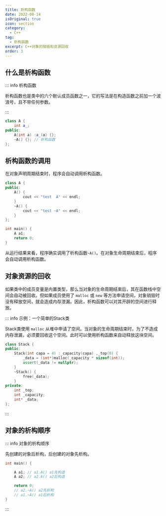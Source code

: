 ```yaml
---
title: 析构函数
date: 2022-08-14
isOriginal: true
icon: section
category:
  - C++
tag:
  - 析构函数
excerpt: C++对象的销毁和资源回收
order: 3
---
```


## 什么是析构函数

::: info 析构函数

析构函数也是类中的六个默认成员函数之一，它的写法是在构造函数之前加一个波浪号，且不带任何参数。

:::

~~~cpp
class A {
    int a_;
public:
    A(int a) :a_(a) {};
    ~A() {}; // 析构函数
};
~~~

## 析构函数的调用

在对象声明周期结束时，程序会自动调用析构函数。

~~~cpp
class A {
public:
    A() {
        cout << "test  A" << endl;
    }
    ~A() {
        cout << "test ~A" << endl;
    }
};

int main() {
    A a1;
    return 0;
}
~~~

从运行结果来看，程序确实调用了析构函数`~A()`。在对象生命周期结束后，程序会自动调用析构函数。

## 对象资源的回收

如果类中的成员变量是内置类型，那么当对象的生命周期结束后，其在函数栈中空间会自动被回收。但如果成员使用了 `malloc` 或 `new` 等方法申请空间，对象销毁时没有释放空间，就会造成内存泄漏。因此，析构函数可以对其开辟的空间进行释放。

::: info 示例：一个简单的Stack类

Stack类使用 `malloc` 从堆中申请了空间。当对象的生命周期结束时，为了不造成内存泄漏，必须要回收这个空间。此时可以使用析构函数来自动释放这块空间。

~~~cpp
class Stack {
public:
    Stack(int capa = 4) :_capacity(capa) ,_top(0) {
        _data = (int*)malloc(_capacity * sizeof(int));
        assert(_data != nullptr);
    }
    ~Stack() {
        free(_data);
    }
private:
    int _top;
    int _capacity;
    int* _data;
};
~~~

:::

## 对象的析构顺序

::: info 对象的析构顺序

先创建的对象后析构，后创建的对象先析构。

~~~cpp
int main() {

    A a1; // a1.A() a1先构造
    A a2; // a2.A() a2后构造

    return 0;
    // a2.~A() a2先析构
    // a1.~A() a1后析构
}
~~~

:::
